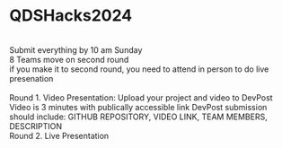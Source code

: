# QDSHacks2024
<br>
Submit everything by 10 am Sunday
<br>
8 Teams move on second round
<br>
if you make it to second round, you need to attend in person to do live presenation
<br>
<br>
Round 1. Video Presentation: Upload your project and video to DevPost
<br>
Video is 3 minutes with publically accessible link
DevPost submission should include: GITHUB REPOSITORY, VIDEO LINK, TEAM MEMBERS, DESCRIPTION
<br>
Round 2. Live Presentation
<br>

